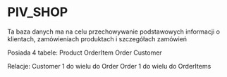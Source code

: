 # PIV_SHOP
Ta baza danych ma na celu przechowywanie podstawowych informacji o klientach, zamówieniach produktach i szczegółach zamówień

Posiada 4 tabele:
Product
OrderItem
Order
Customer

Relacje:
Customer 1 do wielu do Order
Order 1 do wielu do OrderItems
